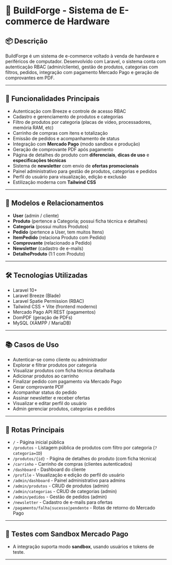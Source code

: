 # 🧱 BuildForge - Sistema de E-commerce de Hardware

## 📦 Descrição
BuildForge é um sistema de e-commerce voltado à venda de hardware e periféricos de computador. Desenvolvido com Laravel, o sistema conta com autenticação RBAC (admin/cliente), gestão de produtos, categorias com filtros, pedidos, integração com pagamento Mercado Pago e geração de comprovantes em PDF.

---

## 🚀 Funcionalidades Principais

- Autenticação com Breeze e controle de acesso RBAC
- Cadastro e gerenciamento de produtos e categorias
- Filtro de produtos por categoria (placas de vídeo, processadores, memória RAM, etc)
- Carrinho de compras com itens e totalização
- Emissão de pedidos e acompanhamento de status
- Integração com **Mercado Pago** (modo sandbox e produção)
- Geração de comprovante PDF após pagamento
- Página de detalhes do produto com **diferenciais**, **dicas de uso** e **especificações técnicas**
- Sistema de **newsletter** com envio de **ofertas promocionais**
- Painel administrativo para gestão de produtos, categorias e pedidos
- Perfil do usuário para visualização, edição e exclusão
- Estilização moderna com **Tailwind CSS**

---

## 🧱 Modelos e Relacionamentos

- **User** (admin / cliente)
- **Produto** (pertence a Categoria; possui ficha técnica e detalhes)
- **Categoria** (possui muitos Produtos)
- **Pedido** (pertence a User, tem muitos Itens)
- **ItemPedido** (relaciona Produto com Pedido)
- **Comprovante** (relacionado a Pedido)
- **Newsletter** (cadastro de e-mails)
- **DetalheProduto** (1:1 com Produto)

---

## 🛠️ Tecnologias Utilizadas

- Laravel 10+
- Laravel Breeze (Blade)
- Laravel Spatie Permission (RBAC)
- Tailwind CSS + Vite (frontend moderno)
- Mercado Pago API REST (pagamentos)
- DomPDF (geração de PDFs)
- MySQL (XAMPP / MariaDB)

---

## 📚 Casos de Uso

- Autenticar-se como cliente ou administrador
- Explorar e filtrar produtos por categoria
- Visualizar produtos com ficha técnica detalhada
- Adicionar produtos ao carrinho
- Finalizar pedido com pagamento via Mercado Pago
- Gerar comprovante PDF
- Acompanhar status do pedido
- Assinar newsletter e receber ofertas
- Visualizar e editar perfil do usuário
- Admin gerenciar produtos, categorias e pedidos

---

## 🔧 Rotas Principais

- `/` - Página inicial pública
- `/produtos` - Listagem pública de produtos com filtro por categoria (`?categoria=ID`)
- `/produtos/{id}` - Página de detalhes do produto (com ficha técnica)
- `/carrinho` - Carrinho de compras (clientes autenticados)
- `/dashboard` - Dashboard do cliente
- `/profile` - Visualização e edição do perfil do usuário
- `/admin/dashboard` - Painel administrativo para admins
- `/admin/produtos` - CRUD de produtos (admin)
- `/admin/categorias` - CRUD de categorias (admin)
- `/admin/pedidos` - Gestão de pedidos (admin)
- `/newsletter` - Cadastro de e-mails para ofertas
- `/pagamento/falha|sucesso|pendente` - Rotas de retorno do Mercado Pago

---

## 🧪 Testes com Sandbox Mercado Pago

- A integração suporta modo **sandbox**, usando usuários e tokens de teste.

---

